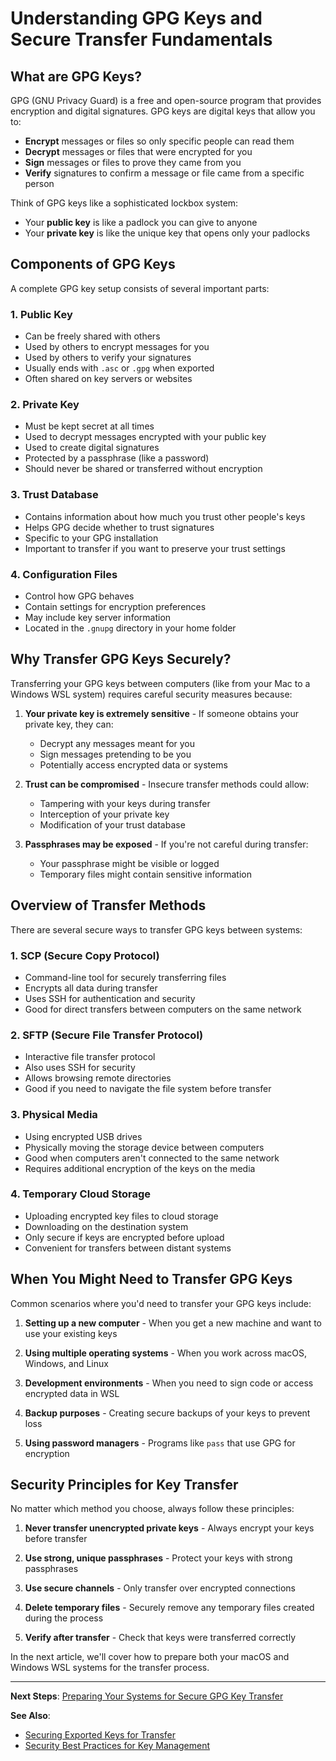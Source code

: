 # Understanding GPG Keys and Secure Transfer Fundamentals

## What are GPG Keys?

GPG (GNU Privacy Guard) is a free and open-source program that provides encryption and digital signatures. GPG keys are digital keys that allow you to:

- **Encrypt** messages or files so only specific people can read them
- **Decrypt** messages or files that were encrypted for you
- **Sign** messages or files to prove they came from you
- **Verify** signatures to confirm a message or file came from a specific person

Think of GPG keys like a sophisticated lockbox system:
- Your **public key** is like a padlock you can give to anyone
- Your **private key** is like the unique key that opens only your padlocks

## Components of GPG Keys

A complete GPG key setup consists of several important parts:

### 1. Public Key
- Can be freely shared with others
- Used by others to encrypt messages for you
- Used by others to verify your signatures
- Usually ends with `.asc` or `.gpg` when exported
- Often shared on key servers or websites

### 2. Private Key
- Must be kept secret at all times
- Used to decrypt messages encrypted with your public key
- Used to create digital signatures
- Protected by a passphrase (like a password)
- Should never be shared or transferred without encryption

### 3. Trust Database
- Contains information about how much you trust other people's keys
- Helps GPG decide whether to trust signatures
- Specific to your GPG installation
- Important to transfer if you want to preserve your trust settings

### 4. Configuration Files
- Control how GPG behaves
- Contain settings for encryption preferences
- May include key server information
- Located in the `.gnupg` directory in your home folder

## Why Transfer GPG Keys Securely?

Transferring your GPG keys between computers (like from your Mac to a Windows WSL system) requires careful security measures because:

1. **Your private key is extremely sensitive** - If someone obtains your private key, they can:
   - Decrypt any messages meant for you
   - Sign messages pretending to be you
   - Potentially access encrypted data or systems

2. **Trust can be compromised** - Insecure transfer methods could allow:
   - Tampering with your keys during transfer
   - Interception of your private key
   - Modification of your trust database

3. **Passphrases may be exposed** - If you're not careful during transfer:
   - Your passphrase might be visible or logged
   - Temporary files might contain sensitive information

## Overview of Transfer Methods

There are several secure ways to transfer GPG keys between systems:

### 1. SCP (Secure Copy Protocol)
- Command-line tool for securely transferring files
- Encrypts all data during transfer
- Uses SSH for authentication and security
- Good for direct transfers between computers on the same network

### 2. SFTP (Secure File Transfer Protocol)
- Interactive file transfer protocol
- Also uses SSH for security
- Allows browsing remote directories
- Good if you need to navigate the file system before transfer

### 3. Physical Media
- Using encrypted USB drives
- Physically moving the storage device between computers
- Good when computers aren't connected to the same network
- Requires additional encryption of the keys on the media

### 4. Temporary Cloud Storage
- Uploading encrypted key files to cloud storage
- Downloading on the destination system
- Only secure if keys are encrypted before upload
- Convenient for transfers between distant systems

## When You Might Need to Transfer GPG Keys

Common scenarios where you'd need to transfer your GPG keys include:

1. **Setting up a new computer** - When you get a new machine and want to use your existing keys

2. **Using multiple operating systems** - When you work across macOS, Windows, and Linux

3. **Development environments** - When you need to sign code or access encrypted data in WSL

4. **Backup purposes** - Creating secure backups of your keys to prevent loss

5. **Using password managers** - Programs like `pass` that use GPG for encryption

## Security Principles for Key Transfer

No matter which method you choose, always follow these principles:

1. **Never transfer unencrypted private keys** - Always encrypt your keys before transfer

2. **Use strong, unique passphrases** - Protect your keys with strong passphrases

3. **Use secure channels** - Only transfer over encrypted connections

4. **Delete temporary files** - Securely remove any temporary files created during the process

5. **Verify after transfer** - Check that keys were transferred correctly

In the next article, we'll cover how to prepare both your macOS and Windows WSL systems for the transfer process.

---

**Next Steps**: [Preparing Your Systems for Secure GPG Key Transfer](02-prerequisites-and-system-setup.md)

**See Also**:
- [Securing Exported Keys for Transfer](04-securing-exported-keys.md)
- [Security Best Practices for Key Management](09-security-best-practices.md)
